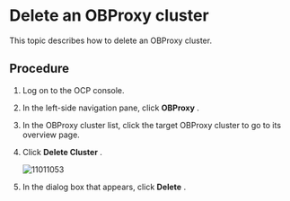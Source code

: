 Delete an OBProxy cluster 
==============================================

This topic describes how to delete an OBProxy cluster. 

Procedure 
------------------------------

1. Log on to the OCP console.

   

2. In the left-side navigation pane, click **OBProxy** .

   

3. In the OBProxy cluster list, click the target OBProxy cluster to go to its overview page.

   

4. Click **Delete Cluster** .

   ![11011053](https://help-static-aliyun-doc.aliyuncs.com/assets/img/en-US/0659917361/p345980.png)
   

5. In the dialog box that appears, click **Delete** .

   



